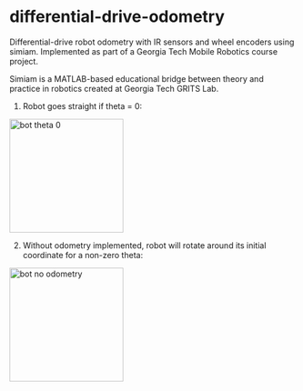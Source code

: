 # differential-drive-odometry
Differential-drive robot odometry with IR sensors and wheel encoders using simiam. Implemented as part of a Georgia Tech Mobile Robotics course project.

Simiam is a MATLAB-based educational bridge between theory and practice in robotics created at Georgia Tech GRITS Lab.

1. Robot goes straight if theta = 0:
<img src="https://github.com/Salman-H/differential-drive-odometry/blob/master/figures/Inked1_bot_theta_0_LI.jpg" alt="bot theta 0" width="200">

2. Without odometry implemented, robot will rotate around its initial coordinate for a non-zero theta:
<img src="https://github.com/Salman-H/differential-drive-odometry/blob/master/figures/Inked2_bot_theta_45_no_odometry_LI.jpg" alt="bot no odometry" width="200">